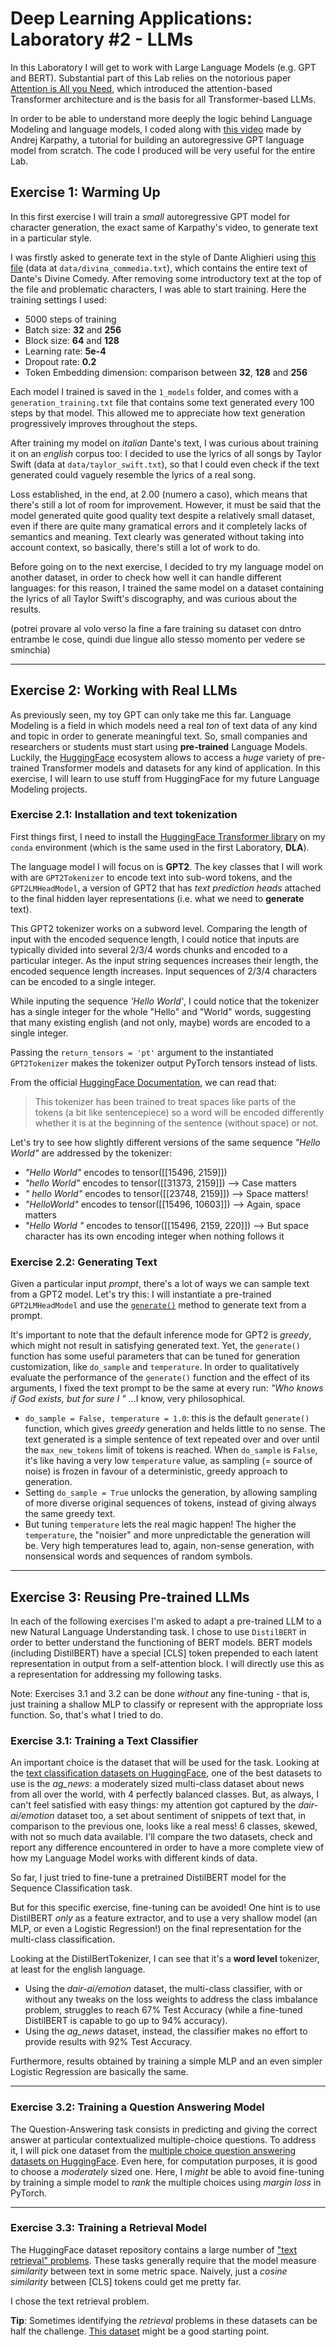 # Deep Learning Applications: Laboratory #2 - LLMs

In this Laboratory I will get to work with Large Language Models (e.g. GPT and BERT).
Substantial part of this Lab relies on the notorious paper [Attention is All you Need](https://arxiv.org/abs/1706.03762), which introduced the attention-based Transformer architecture and is the basis for all Transformer-based LLMs.

In order to be able to understand more deeply the logic behind Language Modeling and language models, I coded along with [this video](https://www.youtube.com/watch?v=kCc8FmEb1nY) made by Andrej Karpathy, a tutorial for building an autoregressive GPT language model from scratch. The code I produced will be very useful for the entire Lab.

## Exercise 1: Warming Up
In this first exercise I will train a *small* autoregressive GPT model for character generation, the exact same of Karpathy's video, to generate text in a particular style.

I was firstly asked to generate text in the style of Dante Alighieri using [this file](https://archive.org/stream/ladivinacommedia00997gut/1ddcd09.txt) (data at `data/divina_commedia.txt`), which contains the entire text of Dante's Divine Comedy. After removing some introductory text at the top of the file and problematic characters, I was able to start training. Here the training settings I used:

+ 5000 steps of training
+ Batch size: **32** and **256**
+ Block size: **64** and **128**
+ Learning rate: **5e-4**
+ Dropout rate: **0.2**
+ Token Embedding dimension: comparison between **32**, **128** and **256**

Each model I trained is saved in the `1_models` folder, and comes with a `generation_training.txt` file that contains some text generated every 100 steps by that model. This allowed me to appreciate how text generation progressively improves throughout the steps.

After training my model on *italian* Dante's text, I was curious about training it on an *english* corpus too: I decided to use the lyrics of all songs by Taylor Swift (data at `data/taylor_swift.txt`), so that I could even check if the text generated could vaguely resemble the lyrics of a real song.



Loss established, in the end, at 2.00 (numero a caso), which means that there's still a lot of room for improvement.
However, it must be said that the model generated quite good quality text despite a relatively small dataset, even if there are quite many gramatical errors and it completely lacks of semantics and meaning. Text clearly was generated without taking into account context, so basically, there's still a lot of work to do.

Before going on to the next exercise, I decided to try my language model on another dataset, in order to check how well it can handle different languages: for this reason, I trained the same model on a dataset containing the lyrics of all Taylor Swift's discography, and was curious about the results.

(potrei provare al volo verso la fine a fare training su dataset con dntro entrambe le cose, quindi due lingue allo stesso momento per vedere se sminchia)

---
## Exercise 2: Working with Real LLMs
As previously seen, my toy GPT can only take me this far. Language Modeling is a field in which models need a real *ton* of text data of any kind and topic in order to generate meaningful text. So, small companies and researchers or students must start using **pre-trained** Language Models.
Luckily, the [HuggingFace](https://huggingface.co/) ecosystem allows to access a *huge* variety of pre-trained Transformer models and datasets for any kind of application. In this exercise, I will learn to use stuff from HuggingFace for my future Language Modeling projects.

### Exercise 2.1: Installation and text tokenization
First things first, I need to install the [HuggingFace Transformer library](https://huggingface.co/docs/transformers/index) on my `conda` environment (which is the same used in the first Laboratory, **DLA**).

The language model I will focus on is **GPT2**. The key classes that I will work with are `GPT2Tokenizer` to encode text into sub-word tokens, and the `GPT2LMHeadModel`, a version of GPT2 that has *text prediction heads* attached to the final hidden layer representations (i.e. what we need to **generate** text). 

This GPT2 tokenizer works on a subword level. Comparing the length of input with the encoded sequence length, I could notice that inputs are typically divided into several 2/3/4 words chunks and encoded to a particular integer.
As the input string sequences increases their length, the encoded sequence length increases. Input sequences of 2/3/4 characters can be encoded to a single integer.

While inputing the sequence *'Hello World'*, I could notice that the tokenizer has a single integer for the whole "Hello" and "World" words, suggesting that many existing english (and not only, maybe) words are encoded to a single integer.

Passing the `return_tensors = 'pt'` argument to the instantiated `GPT2Tokenizer` makes the tokenizer output PyTorch tensors instead of lists.

From the official [HuggingFace Documentation](https://huggingface.co/docs/transformers/model_doc/gpt2#transformers.GPT2Tokenizer), we can read that:
> This tokenizer has been trained to treat spaces like parts of the tokens (a bit like sentencepiece) so a word will be encoded differently whether it is at the beginning of the sentence (without space) or not.

Let's try to see how slightly different versions of the same sequence *"Hello World"* are addressed by the tokenizer:
- *"Hello World"* encodes to tensor([[15496, 2159]])
- *"hello World"* encodes to tensor([[31373, 2159]]) --> Case matters
- *" hello World"* encodes to tensor([[23748, 2159]]) --> Space matters!
- *"HelloWorld"* encodes to tensor([[15496, 10603]]) --> Again, space matters
- *"Hello World "* encodes to tensor([[15496, 2159, 220]]) --> But space character has its own encoding integer when nothing follows it

### Exercise 2.2: Generating Text
Given a particular input *prompt*, there's a lot of ways we can sample text from a GPT2 model. Let's try this: I will instantiate a pre-trained `GPT2LMHeadModel` and use the [`generate()`](https://huggingface.co/docs/transformers/v4.27.2/en/main_classes/text_generation#transformers.GenerationMixin.generate) method to generate text from a prompt.

It's important to note that the default inference mode for GPT2 is *greedy*, which might not result in satisfying generated text. Yet, the `generate()` function has some useful parameters that can be tuned for generation customization, like `do_sample` and `temperature`.
In order to qualitatively evaluate the performance of the `generate()` function and the effect of its arguments, I fixed the text prompt to be the same at every run: *"Who knows if God exists, but for sure I "* ...I know, very philosophical.

- `do_sample = False, temperature = 1.0`: this is the default `generate()` function, which gives *greedy* generation and helds little to no sense. The text generated is a simple sentence of text repeated over and over until the `max_new_tokens` limit of tokens is reached. When `do_sample` is `False`, it's like having a very low `temperature` value, as sampling (= source of noise) is frozen in favour of a deterministic, greedy approach to generation.
- Setting `do_sample = True` unlocks the generation, by allowing sampling of more diverse original sequences of tokens, instead of giving always the same greedy text.
- But tuning `temperature` lets the real magic happen! The higher the `temperature`, the "noisier" and more unpredictable the generation will be. Very high temperatures lead to, again, non-sense generation, with nonsensical words and sequences of random symbols.

---

## Exercise 3: Reusing Pre-trained LLMs
In each of the following exercises I'm asked to adapt a pre-trained LLM to a new Natural Language Understanding task.
I chose to use `DistilBERT` in order to better understand the functioning of BERT models.
BERT models (including DistilBERT) have a special [CLS] token prepended to each latent representation in output from a self-attention block. I will directly use this as a representation for addressing my following tasks.

Note: Exercises 3.1 and 3.2 can be done *without* any fine-tuning - that is, just training a shallow MLP to classify or represent with the appropriate loss function. So, that's what I tried to do.

### Exercise 3.1: Training a Text Classifier
An important choice is the dataset that will be used for the task. Looking at the [text classification datasets on HuggingFace](https://huggingface.co/datasets?task_categories=task_categories:text-classification&sort=downloads), one of the best datasets to use is the *ag_news*: a moderately sized multi-class dataset about news from all over the world, with 4 perfectly balanced classes.
But, as always, I can't feel satisfied with easy things: my attention got captured by the *dair-ai/emotion* dataset too, a set about sentiment of snippets of text that, in comparison to the previous one, looks like a real mess! 6 classes, skewed, with not so much data available.
I'll compare the two datasets, check and report any difference encountered in order to have a more complete view of how my Language Model works with different kinds of data.



So far, I just tried to fine-tune a pretrained DistilBERT model for the Sequence Classification task.

But for this specific exercise, fine-tuning can be avoided! One hint is to use DistilBERT *only* as a feature extractor, and to use a very shallow model (an MLP, or even a Logistic Regression!) on the final representation for the multi-class classification.

Looking at the DistilBertTokenizer, I can see that it's a **word level** tokenizer, at least for the english language.

- Using the *dair-ai/emotion* dataset, the multi-class classifier, with or without any tweaks on the loss weights to address the class imbalance problem, struggles to reach 67% Test Accuracy (while a fine-tuned DistilBERT is capable to go up to 94% accuracy).
- Using the *ag_news* dataset, instead, the classifier makes no effort to provide results with 92% Test Accuracy.

Furthermore, results obtained by training a simple MLP and an even simpler Logistic Regression are basically the same.

---

### Exercise 3.2: Training a Question Answering Model
The Question-Answering task consists in predicting and giving the correct answer at particular contextualized multiple-choice questions.
To address it, I will pick one dataset from the [multiple choice question answering datasets on HuggingFace](https://huggingface.co/datasets?task_categories=task_categories:multiple-choice&sort=downloads). Even here, for computation purposes, it is good to choose a *moderately* sized one.
Here, I *might* be able to avoid fine-tuning by training a simple model to *rank* the multiple choices using *margin loss* in PyTorch.

---

### Exercise 3.3: Training a Retrieval Model
The HuggingFace dataset repository contains a large number of ["text retrieval" problems](https://huggingface.co/datasets?task_categories=task_categories:text-retrieval&p=1&sort=downloads). These tasks generally require that the model measure *similarity* between text in some metric space.
Naively, just a *cosine similarity* between [CLS] tokens could get me pretty far.

I chose the text retrieval problem.

**Tip**: Sometimes identifying the *retrieval* problems in these datasets can be half the challenge. [This dataset](https://huggingface.co/datasets/BeIR/scifact) might be a good starting point.
